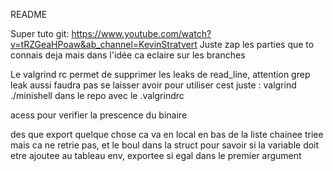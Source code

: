 README

Super tuto git: https://www.youtube.com/watch?v=tRZGeaHPoaw&ab_channel=KevinStratvert
Juste zap les parties que to connais deja mais dans l'idée ca eclaire sur les branches

Le valgrind rc permet de supprimer les leaks de read_line, attention grep leak aussi faudra pas se laisser avoir
pour utiliser cest juste : valgrind ./minishell dans le repo avec le .valgrindrc

acess pour verifier la prescence du binaire 




des que export quelque chose ca va en local en bas de la liste chainee triee mais ca ne retrie pas, et le boul dans la struct pour savoir si la variable doit etre ajoutee au tableau env, exportee si egal dans le premier argument